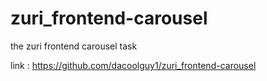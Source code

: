 # zuri_frontend-carousel
the zuri frontend carousel task


link : https://github.com/dacoolguy1/zuri_frontend-carousel
